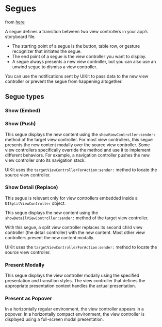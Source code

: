 # Segues

from [here](https://developer.apple.com/library/content/featuredarticles/ViewControllerPGforiPhoneOS/UsingSegues.html)

A segue defines a transition between two view controllers in your app’s
storyboard file.

* The starting point of a segue is the button, table row, or gesture recognizer that initiates the segue.
* The end point of a segue is the view controller you want to display.
* A segue always presents a new view controller, but you can also use an unwind segue to dismiss a view controller.

You can use the notifications sent by UIKit to pass data to the new view controller or prevent the segue from happening altogether.

## Segue types

### Show (Embed)

### Show (Push)

This segue displays the new content using the `showViewController:sender:` method
of the target view controller. For most view controllers, this segue presents
the new content modally over the source view controller. Some view controllers
specifically override the method and use it to implement different behaviors.
For example, a navigation controller pushes the new view controller onto its
navigation stack.

UIKit uses the `targetViewControllerForAction:sender:` method to locate the source
view controller.

### Show Detail (Replace)
This segue is relevant only for view controllers embedded inside a `UISplitViewController` object.

This segue displays the new content using the `showDetailViewController:sender:`
method of the target view controller.


With this segue, a split view controller replaces its second child view
controller (the detail controller) with the new content. Most other view
controllers present the new content modally.

UIKit uses the `targetViewControllerForAction:sender:` method to locate the source
view controller.

### Present Modally

This segue displays the view controller modally using the specified presentation
and transition styles. The view controller that defines the appropriate
presentation context handles the actual presentation.

### Present as Popover

In a horizontally regular environment, the view controller appears in a popover.
In a horizontally compact environment, the view controller is displayed using a
full-screen modal presentation.
